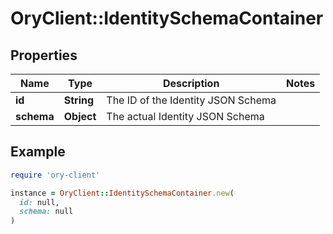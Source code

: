# OryClient::IdentitySchemaContainer

## Properties

| Name | Type | Description | Notes |
| ---- | ---- | ----------- | ----- |
| **id** | **String** | The ID of the Identity JSON Schema |  |
| **schema** | **Object** | The actual Identity JSON Schema |  |

## Example

```ruby
require 'ory-client'

instance = OryClient::IdentitySchemaContainer.new(
  id: null,
  schema: null
)
```


